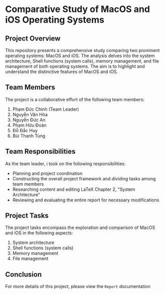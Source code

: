 # Comparative Study of MacOS and iOS Operating Systems

## Project Overview

This repository presents a comprehensive study comparing two prominent operating systems: MacOS and iOS. The analysis delves into the system architecture, Shell functions (system calls), memory management, and file management of both operating systems. The aim is to highlight and understand the distinctive features of MacOS and iOS.

## Team Members

The project is a collaborative effort of the following team members:

1. Phạm Đức Chính (Team Leader)
2. Nguyễn Văn Hòa
3. Nguyễn Đức An
4. Phạm Hữu Đoàn
5. Đỗ Đắc Huy
6. Bùi Thanh Tùng

## Team Responsibilities

As the team leader, i took on the following responsibilities:

- Planning and project coordination
- Constructing the overall project framework and dividing tasks among team members
- Researching content and editing LaTeX Chapter 2, "System Architecture"
- Reviewing and evaluating the entire report for necessary modifications

## Project Tasks

The project tasks encompass the exploration and comparison of MacOS and iOS in the following aspects:

1. System architecture
2. Shell functions (system calls)
3. Memory management
4. File management

## Conclusion
For more details of this project, please view the `Report` documentation

